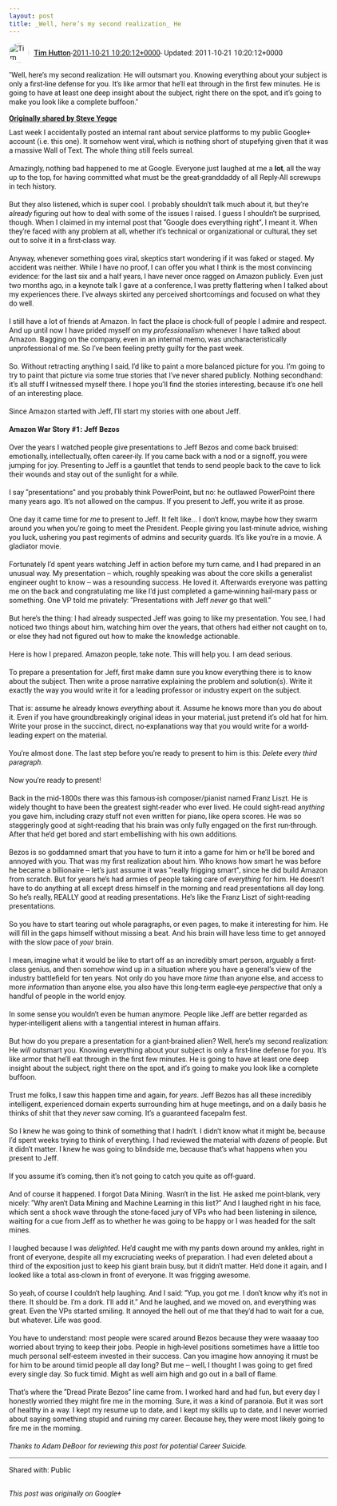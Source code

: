 ```yaml
---
layout: post
title: _Well, here’s my second realization_ He
---
```


<html><head><meta charset="utf-8"><title>&amp;quot;Well, here’s my second realization: He will outsmart you. Knowing every...</title><style>body {font: 11pt Roboto, Arial, sans-serif; max-width: 640px; margin: 24px;}.author-photo {border-radius: 50%; margin-right: 10px; width: 40px;}.author {font-weight: 500;}.main-content {margin: 15px 0 15px;}.post-title {font-weight: bold;}.location {display: block; margin-top: 15px;}.location img {float: left; margin-right: 5px; width: 20px;}.media-link {display: inline-block; max-width: 100%; vertical-align: top;}.media-link p {margin-top: 5px; max-height: 4em; overflow: scroll;}.media {max-height: 100vh; max-width: 100%;}.video-placeholder {background: black; display: flex; height: 300px; max-width: 100%; width: 640px;}.play-icon {border-bottom: 30px solid transparent; border-left: 50px solid white; border-top: 30px solid transparent; color: white; margin: auto;}.album {max-height: 800px; overflow: scroll; width: calc(100vw - 48px);}.album .media-link {margin-right: 5px; max-width: 250px;}.album .media {max-height: 250px;}.link-embed {border-top: 1px solid lightgrey; display: block; margin-top: 20px;}.link-embed img {max-width: 100%;}.inline-link-embed {display: block;}.inline-link-embed img {vertical-align: middle;}.link-title {display: inline-block; font-size: medium; font-weight: 300; padding-left: 1em;}.reshare-attribution {display: block; font-weight: bold; margin-bottom: 10px;}.poll-image {margin-bottom: 5px; max-height: 300px; max-width: 500px;}.poll-choice {align-items: center; display: flex; margin-bottom: 5px; max-width: 500px;}.poll-choice-percentage {background-color: lightblue; height: 100%; left: 0; position: absolute; z-index: -1;}.poll-choice-selected {margin-right: 5px;}.poll-choice-results {border: 1px solid lightgray; border-radius: 5px; display: flex; line-height: 40px; overflow: hidden; padding: 0 8px; position: relative;}.poll-choice-results, .poll-choice-description {flex-grow: 1; margin-right: 10px;}.poll-choice-image {width: 100%;}.poll-choice-image, .poll-choice-image img {max-height: 40px; max-width: 100px;}.poll-choice-votes {max-height: 100px; overflow: auto;}.plus-entity-embed {color: black; display: block; text-decoration: none;}.plus-entity-embed-cover-photo {max-height: 300px; max-width: 100%;}.plus-entity-embed-info {padding: 0 1em 1em;}.plus-entity-embed-info h2 {font-weight: 500; margin: 10px 0;}.plus-entity-embed-info p {font-size: small; margin: 0;}.collection-owner-avatar {border-radius: 50%; border: 2px solid white; height: 40px; margin-top: -22px;}.visibility {padding: 1em 0; border-top: 1px solid grey;}.post-activity {padding: 1em 0; border-top: 1px solid grey;}.comments {border-top: 1px solid gray; padding-top: 1em;}.comment + .comment {margin-top: 1em;}.comment .media-link, .comment .inline-link-embed {margin-top: 5px;}</style></head><body><div style="margin-bottom:1em;"><div style="display:flex; align-items:center"><img class="author-photo" src="https://lh4.googleusercontent.com/-epo4ZZKNqEw/AAAAAAAAAAI/AAAAAAAAVSU/qu3LpcHEnoQ/s64-c/photo.jpg" alt="Tim Hutton"><a href="https://plus.google.com/+TimHutton" target="_blank" class="author">Tim Hutton</a> - <a target="_blank" href="https://plus.google.com/+TimHutton/posts/QfoUM2h8PWF">2011-10-21 10:20:12+0000</a><span> - Updated: 2011-10-21 10:20:12+0000</span></div><div class="main-content">&quot;Well, here’s my second realization: He will outsmart you. Knowing everything about your subject is only a first-line defense for you. It’s like armor that he’ll eat through in the first few minutes. He is going to have at least one deep insight about the subject, right there on the spot, and it’s going to make you look like a complete buffoon.&quot;</div><div><a target="_blank" href="https://plus.google.com/110981030061712822816/posts/AaygmbzVeRq" class="reshare-attribution">Originally shared by Steve Yegge</a>Last week I accidentally posted an internal rant about service platforms to my public Google+ account (i.e. this one).  It somehow went viral, which is nothing short of stupefying given that it was a massive Wall of Text.  The whole thing still feels surreal.<br><br>Amazingly, nothing bad happened to me at Google.  Everyone just laughed at me a <b>lot</b>, all the way up to the top, for having committed what must be the great-granddaddy of all Reply-All screwups in tech history.<br><br>But they also listened, which is super cool.  I probably shouldn’t talk much about it, but they’re <i>already</i> figuring out how to deal with some of the issues I raised.  I guess I shouldn’t be surprised, though.  When I claimed in my internal post that “Google does everything right”, I meant it.  When they’re faced with any problem at all, whether it’s technical or organizational or cultural, they set out to solve it in a first-class way.<br><br>Anyway, whenever something goes viral, skeptics start wondering if it was faked or staged.  My accident was neither.  While I have no proof, I can offer you what I think is the most convincing evidence:  for the last six and a half years, I have never once ragged on Amazon publicly.  Even just two months ago, in a keynote talk I gave at a conference, I was pretty flattering when I talked about my experiences there.  I’ve always skirted any perceived shortcomings and focused on what they do well.<br><br>I still have a lot of friends at Amazon.  In fact the place is chock-full of people I admire and respect.  And up until now I have prided myself on my <i>professionalism</i> whenever I have talked about Amazon.  Bagging on the company, even in an internal memo, was uncharacteristically unprofessional of me.  So I’ve been feeling pretty guilty for the past week.<br><br>So.  Without retracting anything I said, I’d like to paint a more balanced picture for you.  I’m going to try to paint that picture via some true stories that I’ve never shared publicly.  Nothing secondhand:  it’s all stuff I witnessed myself there.  I hope you’ll find the stories interesting, because it’s one hell of an interesting place.<br><br>Since Amazon started with Jeff, I’ll start my stories with one about Jeff.<br><br><b>Amazon War Story #1:  Jeff Bezos</b><br><br>Over the years I watched people give presentations to Jeff Bezos and come back bruised:  emotionally, intellectually, often career-ily.  If you came back with a nod or a signoff, you were jumping for joy.  Presenting to Jeff is a gauntlet that tends to send people back to the cave to lick their wounds and stay out of the sunlight for a while.<br><br>I say “presentations” and you probably think PowerPoint, but no:  he outlawed PowerPoint there many years ago.  It’s not allowed on the campus.  If you present to Jeff, you write it as prose.<br><br>One day it came time for <i>me</i> to present to Jeff.  It felt like... I don’t know, maybe how they swarm around you when you’re going to meet the President.  People giving you last-minute advice, wishing you luck, ushering you past regiments of admins and security guards.  It’s like you’re in a movie.  A gladiator movie.<br><br>Fortunately I’d spent years watching Jeff in action before my turn came, and I had prepared in an unusual way.  My presentation -- which, roughly speaking was about the core skills a generalist engineer ought to know -- was a resounding success.  He loved it.  Afterwards everyone was patting me on the back and congratulating me like I’d just completed a game-winning hail-mary pass or something.  One VP told me privately:  “Presentations with Jeff <i>never</i> go that well.”<br><br>But here’s the thing:  I had already suspected Jeff was going to like my presentation.  You see, I had noticed two things about him, watching him over the years, that others had either not caught on to, or else they had not figured out how to make the knowledge actionable.<br><br>Here is how I prepared.  Amazon people, take note.  This will help you.  I am dead serious.<br><br>To prepare a presentation for Jeff, first make damn sure you know everything there is to know about the subject. Then write a prose narrative explaining the problem and solution(s).   Write it exactly the way you would write it for a leading professor or industry expert on the subject.<br><br>That is:  assume he already knows <i>everything</i> about it.  Assume he knows more than you do about it.  Even if you have groundbreakingly original ideas in your material, just pretend it’s old hat for him.  Write your prose in the succinct, direct, no-explanations way that you would write for a world-leading expert on the material.<br><br>You’re almost done.  The last step before you’re ready to present to him is this:  <i>Delete every third paragraph</i>.<br><br>Now you’re ready to present!<br><br>Back in the mid-1800s there was this famous-ish composer/pianist named Franz Liszt.  He is widely thought to have been the greatest sight-reader who ever lived.  He could sight-read <i>anything</i> you gave him, including crazy stuff not even written for piano, like opera scores.  He was so staggeringly good at sight-reading that his brain was only fully engaged on the first run-through.  After that he’d get bored and start embellishing with his own additions.<br><br>Bezos is so goddamned smart that you have to turn it into a game for him or he’ll be bored and annoyed with you.  That was my first realization about him.  Who knows how smart he was before he became a billionaire -- let’s just assume it was “really frigging smart”, since he did build Amazon from scratch.  But for years he’s had armies of people taking care of <i>everything</i> for him.  He doesn’t have to do anything at all except dress himself in the morning and read presentations all day long.  So he’s really, REALLY good at reading presentations.  He’s like the Franz Liszt of sight-reading presentations.<br><br>So you have to start tearing out whole paragraphs, or even pages, to make it interesting for him.  He will fill in the gaps himself without missing a beat.  And his brain will have less time to get annoyed with the slow pace of <i>your</i> brain.<br><br>I mean, imagine what it would be like to start off as an incredibly smart person, arguably a first-class genius, and then somehow wind up in a situation where you have a general’s view of the industry battlefield for ten years.  Not only do you have more <i>time</i> than anyone else, and access to more <i>information</i> than anyone else, you also have this long-term eagle-eye <i>perspective</i> that only a handful of people in the world enjoy.<br><br>In some sense you wouldn’t even be human anymore.  People like Jeff are better regarded as hyper-intelligent aliens with a tangential interest in human affairs.<br><br>But how do you prepare a presentation for a giant-brained alien?  Well, here’s my second realization:  He <i>will</i> outsmart you.  Knowing everything about your subject is only a first-line defense for you.  It’s like armor that he’ll eat through in the first few minutes.  He is going to have at least one deep insight about the subject, right there on the spot, and it’s going to make you look like a complete buffoon.<br><br>Trust me folks, I saw this happen time and again, for <i>years</i>.  Jeff Bezos has all these incredibly intelligent, experienced domain experts surrounding him at huge meetings, and on a daily basis he thinks of shit that they <i>never</i> saw coming.  It’s a guaranteed facepalm fest.<br><br>So I knew he was going to think of something that I hadn’t.  I didn’t know what it might be, because I’d spent weeks trying to think of everything.  I had reviewed the material with <i>dozens</i> of people.  But it didn’t matter.  I knew he was going to blindside me, because that’s what happens when you present to Jeff.<br><br>If you assume it’s coming, then it’s not going to catch you quite as off-guard.<br><br>And of course it happened.  I forgot Data Mining.  Wasn’t in the list.  He asked me point-blank, very nicely:  “Why aren’t Data Mining and Machine Learning in this list?”  And I laughed right in his face, which sent a shock wave through the stone-faced jury of VPs who had been listening in silence, waiting for a cue from Jeff as to whether he was going to be happy or I was headed for the salt mines.<br><br>I laughed because I was <i>delighted</i>.  He’d caught me with my pants down around my ankles, right in front of everyone, despite all my excruciating weeks of preparation.  I had even deleted about a third of the exposition just to keep his giant brain busy, but it didn’t matter.  He’d done it again, and I looked like a total ass-clown in front of everyone.  It was frigging awesome.<br><br>So yeah, of course I couldn’t help laughing.  And I said:  “Yup, you got me.  I don’t know why it’s not in there.  It should be.  I’m a dork.  I’ll add it.”  And he laughed, and we moved on, and everything was great.  Even the VPs started smiling.  It annoyed the hell out of me that they’d had to wait for a cue, but whatever.  Life was good.<br><br>You have to understand:  most people were scared around Bezos because they were waaaay too worried about trying to keep their jobs.  People in high-level positions sometimes have a little too much personal self-esteem invested in their success.  Can you imagine how annoying it must be for him to be around timid people all day long?  But me -- well, I thought I was going to get fired every single day.  So fuck timid.  Might as well aim high and go out in a ball of flame.<br><br>That’s where the “Dread Pirate Bezos” line came from.  I worked hard and had fun, but every day I honestly worried they might fire me in the morning.  Sure, it was a kind of paranoia.  But it was sort of healthy in a way.  I kept my resume up to date, and I kept my skills up to date, and I never worried about saying something stupid and ruining my career.  Because hey, they were most likely going to fire me in the morning.<br><br><i>Thanks to Adam DeBoor for reviewing this post for potential Career Suicide.</i></div></div><div class="visibility">Shared with: Public</div></body></html>

<i>This post was originally on Google+</i>